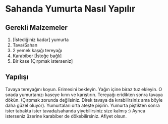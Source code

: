 # Sahanda Yumurta Nasıl Yapılır

## Gerekli Malzemeler

1. [İstediğiniz kadar] yumurta
2. Tava/Sahan
3. 2 yemek kaşığı tereyağı
4. Karabiber [İsteğe bağlı]
5. Bir kase [Çırpmak isterseniz]

## Yapılışı

Tavaya tereyağını koyun. Erimesini bekleyin. Yağın içine biraz tuz ekleyin. O sırada yumurtanızı kaseye kırın ve karıştırın. Tereyağı eridikten sonra tavaya dökün. (Çırpmak zorunda değilsiniz. Direk tavaya da kırabilirsiniz ama böyle daha güzel oluyor).
Yumurtaları orta ateşte pişirin.
Yumurta piştikten sonra ister tabakta ister tavada/sahanda yiyebilirsiniz size kalmış :) Ayrıca isterseniz üzerine karabiber de dökebilirsiniz. 
Afiyet olsun.
